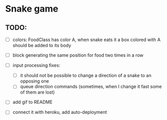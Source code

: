 # Snake game

## TODO:
- [ ] colors: FoodClass has color A, 
      when snake eats it a box colored with A should be added to its body
- [ ] block generating the same position for food two times in a row
- [ ] input processing fixes: 
  - [ ] it should not be possible to change a direction of a snake to an opposing one
  - [ ] queue direction commands (sometimes, when I change it fast some of them are lost)
- [ ] add gif to README
- [ ] connect it with heroku, add auto-deployment


